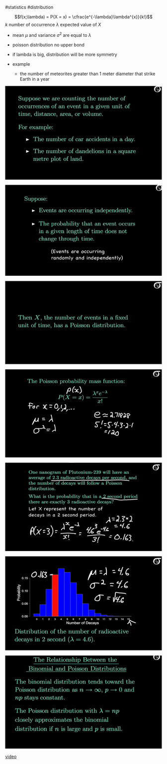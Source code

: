 #statistics
#distribution

$$f(x;\lambda) = P(X = x) = \cfrac{e^{-\lambda}\lambda^{x}}{k!}$$
$k$ number of occurrence
$\lambda$ expected value of $X$
- mean $\mu$ and variance $\sigma^2$ are equal to $\lambda$ 
- poisson distribution no upper bond
- if lambda  is big, distribution will be more symmetry

- example
	-  the number of meteorites greater than 1 meter diameter that strike Earth in a year

![](attachment/Pasted%20image%2020220705100537.png)

![](attachment/Pasted%20image%2020220705100603.png)

![](attachment/Pasted%20image%2020220705100619.png)

![](attachment/Pasted%20image%2020220705100840.png)

![](attachment/Pasted%20image%2020220705095232.png)

![](attachment/Pasted%20image%2020220705095454.png)



![](attachment/Pasted%20image%2020220705095830.png)

 [video](https://www.youtube.com/watch?v=jmqZG6roVqU)
 